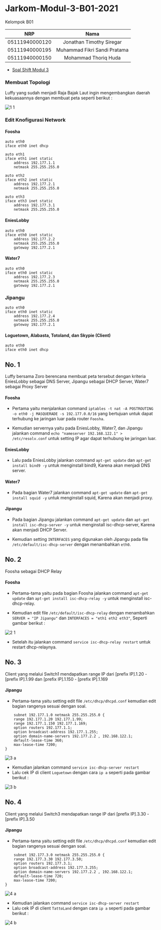 # Jarkom-Modul-3-B01-2021

Kelompok B01

|      NRP       |                  Nama                   |
| :------------: | :-------------------------------------: |
| 05111940000120 |       Jonathan Timothy Siregar          |
| 05111940000195 |    Muhammad Fikri Sandi Pratama         |
| 05111940000150 |         Mohammad Thoriq Huda            |

- [Soal Shift Modul 3](https://docs.google.com/document/d/1hwuI5YpxiP-aboS7wGWPbaQeSOQl0HHVHLT3ws2BPUk/edit)

### Membuat Topologi
Luffy yang sudah menjadi Raja Bajak Laut ingin mengembangkan daerah kekuasaannya dengan membuat peta seperti berikut :

![1 1](https://user-images.githubusercontent.com/55092974/141379277-51db3549-90d0-4ebf-a4ef-8277eaaa6607.JPG)

### Edit Knofigurasi Network
#### Foosha
```
auto eth0
iface eth0 inet dhcp

auto eth1
iface eth1 inet static
	address 192.177.1.1
	netmask 255.255.255.0

auto eth2
iface eth2 inet static
	address 192.177.2.1
	netmask 255.255.255.0

auto eth3
iface eth3 inet static
	address 192.177.3.1
	netmask 255.255.255.0
```
#### EniesLobby
```
auto eth0
iface eth0 inet static
	address 192.177.2.2
	netmask 255.255.255.0
	gateway 192.177.2.1
```
#### Water7
```
auto eth0
iface eth0 inet static
	address 192.177.2.3
	netmask 255.255.255.0
	gateway 192.177.2.1
```
### Jipangu
```
auto eth0
iface eth0 inet static
	address 192.177.2.4
	netmask 255.255.255.0
	gateway 192.177.2.1
```
#### Loguetown, Alabasta, Totoland, dan Skypie (Client) 
```
auto eth0
iface eth0 inet dhcp
```

## No. 1
Luffy bersama Zoro berencana membuat peta tersebut dengan kriteria EniesLobby sebagai DNS Server, Jipangu sebagai DHCP Server, Water7 sebagai Proxy Server

#### Foosha

- Pertama yaitu menjalankan command `iptables -t nat -A POSTROUTING -o eth0 -j MASQUERADE -s 192.177.0.0/16` yang bertujuan untuk dapat terhubung ke jaringan luar pada router `Foosha`.

- Kemudian servernya yaitu pada EniesLobby, Water7, dan Jipangu jalankan command `echo "nameserver 192.168.122.1" > /etc/resolv.conf` untuk setting IP agar dapat terhubung ke jaringan luar.

#### EniesLobby

- Lalu pada EniesLobby jalankan command `apt-get update` dan `apt-get install bind9 -y` untuk menginstall bind9, Karena akan menjadi DNS server.

#### Water7

- Pada bagian Water7 jalankan command `apt-get update` dan `apt-get install squid -y` untuk menginstall squid, Karena akan menjadi proxy.

#### Jipangu

- Pada bagian Jipangu jalankan command `apt-get update` dan `apt-get install isc-dhcp-server -y` untuk menginstall isc-dhcp-server, Karena akan menjadi DHCP Server.

- Kemudian setting `INTERFACES` yang digunakan oleh Jipangu pada file `/etc/default/isc-dhcp-server` dengan menambahkan `eth0`.

## No. 2
Foosha sebagai DHCP Relay

#### Foosha
- Pertama-tama yaitu pada bagian Foosha jalankan command `apt-get update` dan `apt-get install isc-dhcp-relay -y` untuk menginstall isc-dhcp-relay.

- Kemudian edit file `/etc/default/isc-dhcp-relay` dengan menambahkan `SERVER = "IP Jipangu"` dan `INTERFACES = "eth1 eth2 eth3"`, Seperti gambar berikut :

![2 1](https://user-images.githubusercontent.com/55092974/141381175-6ed05e99-f2b5-4542-85c8-58a52a3c20c8.JPG)

- Setelah itu jalankan command `service isc-dhcp-relay restart` untuk restart dhcp-relaynya.

## No. 3
Client yang melalui Switch1 mendapatkan range IP dari [prefix IP].1.20 - [prefix IP].1.99 dan [prefix IP].1.150 - [prefix IP].1.169

#### Jipangu
- Pertama-tama yaitu setting edit file `/etc/dhcp/dhcpd.conf` kemudian edit bagian rangenya sesuai dengan soal.

```
    subnet 192.177.1.0 netmask 255.255.255.0 {
    range 192.177.1.20 192.177.1.99;
    range 192.177.1.150 192.177.1.169;
    option routers 192.177.1.1;
    option broadcast-address 192.177.1.255;
    option domain-name-servers 192.177.2.2 , 192.168.122.1;
    default-lease-time 360;
    max-lease-time 7200;
}    
```
![3 a](https://user-images.githubusercontent.com/55092974/141385631-028da8d8-c059-4768-aefe-669bec84f78e.JPG)

- Kemudian jalankan command `service isc-dhcp-server restart`
- Lalu cek IP di client `Loguetown` dengan cara `ip a` seperti pada gambar berikut :

![3 b](https://user-images.githubusercontent.com/55092974/141385723-23f7f9f8-2a61-4802-a904-783da9170457.JPG)

## No. 4
Client yang melalui Switch3 mendapatkan range IP dari [prefix IP].3.30 - [prefix IP].3.50

#### Jipangu
- Pertama-tama yaitu setting edit file `/etc/dhcp/dhcpd.conf` kemudian edit bagian rangenya sesuai dengan soal.

```
    subnet 192.177.3.0 netmask 255.255.255.0 {
    range 192.177.3.30 192.177.3.50;
    option routers 192.177.3.1;
    option broadcast-address 192.177.3.255;
    option domain-name-servers 192.177.2.2 , 192.168.122.1;
    default-lease-time 720;
    max-lease-time 7200;
}
```
![4 a](https://user-images.githubusercontent.com/55092974/141386115-7b8abad8-0db3-4d14-b0b9-576a8c0305b1.JPG)

- Kemudian jalankan command `service isc-dhcp-server restart`
- Lalu cek IP di client `TattoLand` dengan cara `ip a` seperti pada gambar berikut :

![4 b](https://user-images.githubusercontent.com/55092974/141386147-51fb8d95-a76c-4c45-a2c3-1cb9dd9a217f.JPG)


